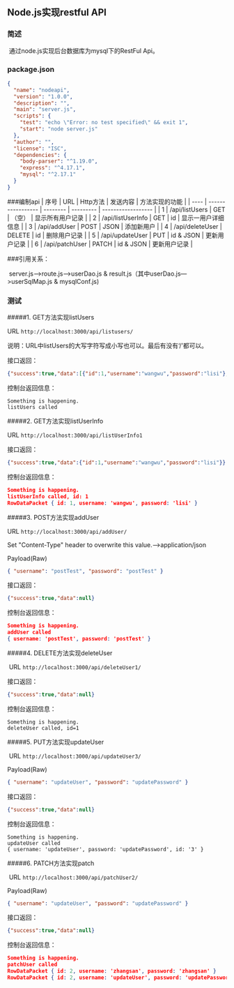 ## Node.js实现restful API

### 简述

​	通过node.js实现后台数据库为mysql下的RestFul Api。

### package.json

``````json
{
  "name": "nodeapi",
  "version": "1.0.0",
  "description": "",
  "main": "server.js",
  "scripts": {
    "test": "echo \"Error: no test specified\" && exit 1",
    "start": "node server.js"
  },
  "author": "",
  "license": "ISC",
  "dependencies": {
    "body-parser": "^1.19.0",
    "express": "^4.17.1",
    "mysql": "^2.17.1"
  }
}
``````

###编制api
| 序号 | URL               | Http方法 | 发送内容  | 方法实现的功能     |
| ---- | ----------------- | -------- | --------- | ------------------ |
| 1    | /api/listUsers    | GET      | （空）    | 显示所有用户记录   |
| 2    | /api/listUserInfo | GET      | id        | 显示一用户详细信息 |
| 3    | /api/addUser      | POST     | JSON      | 添加新用户         |
| 4    | /api/deleteUser   | DELETE   | id        | 删除用户记录       |
| 5    | /api/updateUser   | PUT      | id & JSON | 更新用户记录       |
| 6    | /api/patchUser    | PATCH    | id & JSON | 更新用户记录       |

###引用关系：

​	server.js—>route.js—>userDao.js & result.js（其中userDao.js—>userSqlMap.js & mysqlConf.js)

### 测试


#####1.  GET方法实现listUsers

   URL	`http://localhost:3000/api/listusers/`

   说明：URL中listUsers的大写字符写成小写也可以。最后有没有‘/’都可以。


接口返回：

``````json
{"success":true,"data":[{"id":1,"username":"wangwu","password":"lisi"},{"id":2,"username":"zhangsan","password":"zhangsan"}]}
``````
控制台返回信息：

``````
Something is happening.
listUsers called
``````

#####2.  GET方法实现listUserInfo

   URL	`http://localhost:3000/api/listUserInfo1`

接口返回：

``````json
{"success":true,"data":{"id":1,"username":"wangwu","password":"lisi"}}
``````

控制台返回信息：

``````json
Something is happening.
listUserInfo called, id: 1
RowDataPacket { id: 1, username: 'wangwu', password: 'lisi' }
``````

#####3.  POST方法实现addUser

   URL	`http://localhost:3000/api/addUser/`

   Set "Content-Type" header to overwrite this value.-->application/json


Payload(Raw)


``````json
{ "username": "postTest", "password": "postTest" }
``````

接口返回：

``````json
{"success":true,"data":null}
``````

控制台返回信息：

``````json
Something is happening.
addUser called
{ username: 'postTest', password: 'postTest' }
``````

#####4.  DELETE方法实现deleteUser

​	URL	`http://localhost:3000/api/deleteUser1/`

接口返回：

``````json
{"success":true,"data":null}
``````

控制台返回信息：

``````
Something is happening.
deleteUser called, id=1
``````


#####5.  PUT方法实现updateUser

​	URL	`http://localhost:3000/api/updateUser3/`

Payload(Raw)

```json
{ "username": "updateUser", "password": "updatePassword" }
```

接口返回：

``````json
{"success":true,"data":null}
``````

控制台返回信息：

``````
Something is happening.
updateUser called
{ username: 'updateUser', password: 'updatePassword', id: '3' }
``````

#####6.  PATCH方法实现patch

​	URL	`http://localhost:3000/api/patchUser2/`

Payload(Raw)

```json
{ "username": "updateUser", "password": "updatePassword" }
```

接口返回：

``````json
{"success":true,"data":null}
``````

控制台返回信息：

``````json
Something is happening.
patchUser called
RowDataPacket { id: 2, username: 'zhangsan', password: 'zhangsan' }
RowDataPacket { id: 2, username: 'updateUser', password: 'updatePassword' }
``````

